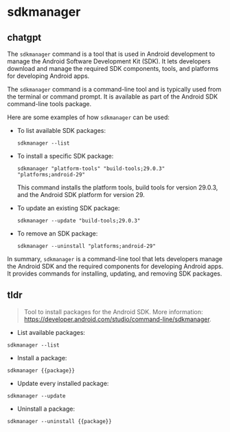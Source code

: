 # sdkmanager 
## chatgpt 
The `sdkmanager` command is a tool that is used in Android development to manage the Android Software Development Kit (SDK). It lets developers download and manage the required SDK components, tools, and platforms for developing Android apps.

The `sdkmanager` command is a command-line tool and is typically used from the terminal or command prompt. It is available as part of the Android SDK command-line tools package.

Here are some examples of how `sdkmanager` can be used:

- To list available SDK packages:

  ```
  sdkmanager --list
  ```

- To install a specific SDK package:

  ```
  sdkmanager "platform-tools" "build-tools;29.0.3" "platforms;android-29"
  ```

  This command installs the platform tools, build tools for version 29.0.3, and the Android SDK platform for version 29.

- To update an existing SDK package:

  ```
  sdkmanager --update "build-tools;29.0.3"
  ```

- To remove an SDK package:

  ```
  sdkmanager --uninstall "platforms;android-29"
  ```

In summary, `sdkmanager` is a command-line tool that lets developers manage the Android SDK and the required components for developing Android apps. It provides commands for installing, updating, and removing SDK packages. 

## tldr 
 
> Tool to install packages for the Android SDK.
> More information: <https://developer.android.com/studio/command-line/sdkmanager>.

- List available packages:

`sdkmanager --list`

- Install a package:

`sdkmanager {{package}}`

- Update every installed package:

`sdkmanager --update`

- Uninstall a package:

`sdkmanager --uninstall {{package}}`
